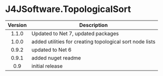 # J4JSoftware.TopologicalSort

|Version|Description|
|:-----:|-----------|
|1.1.0|Updated to Net 7, updated packages|
|1.0.0|added utilities for creating topological sort node lists|
|0.9.2|updated to Net 6|
|0.9.1|added nuget readme|
|0.9|initial release|
